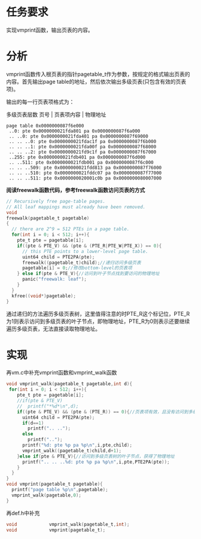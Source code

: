 # 任务要求

实现vmprint函数，输出页表的内容。

# 分析

vmprint函数传入根页表的指针pagetable_t作为参数，按规定的格式输出页表的内容。首先输出page table的地址，然后依次输出多级页表(只包含有效的页表项)。

输出的每一行页表项格式为：

多级页表层数 页号 | 页表项内容 |  物理地址

```
page table 0x0000000087f6e000
 ..0: pte 0x0000000021fda801 pa 0x0000000087f6a000
 .. ..0: pte 0x0000000021fda401 pa 0x0000000087f69000
 .. .. ..0: pte 0x0000000021fdac1f pa 0x0000000087f6b000
 .. .. ..1: pte 0x0000000021fda00f pa 0x0000000087f68000
 .. .. ..2: pte 0x0000000021fd9c1f pa 0x0000000087f67000
 ..255: pte 0x0000000021fdb401 pa 0x0000000087f6d000
 .. ..511: pte 0x0000000021fdb001 pa 0x0000000087f6c000
 .. .. ..509: pte 0x0000000021fdd813 pa 0x0000000087f76000
 .. .. ..510: pte 0x0000000021fddc07 pa 0x0000000087f77000
 .. .. ..511: pte 0x0000000020001c0b pa 0x0000000080007000
```

**阅读freewalk函数代码，参考freewalk函数访问页表的方式**

```c
// Recursively free page-table pages.
// All leaf mappings must already have been removed.
void
freewalk(pagetable_t pagetable)
{
  // there are 2^9 = 512 PTEs in a page table.
  for(int i = 0; i < 512; i++){
    pte_t pte = pagetable[i];
    if((pte & PTE_V) && (pte & (PTE_R|PTE_W|PTE_X)) == 0){
      // this PTE points to a lower-level page table.
      uint64 child = PTE2PA(pte);
      freewalk((pagetable_t)child);//递归访问多级页表
      pagetable[i] = 0;//修改bottom-level的页表项
    } else if(pte & PTE_V){//访问到叶子节点找到要访问的物理地址
      panic("freewalk: leaf");
    }
  }
  kfree((void*)pagetable);
}
```

通过递归的方法遍历多级页表树，这里值得注意的时PTE_R这个标记位，PTE_R为1则表示访问到多级页表的叶子节点，即物理地址，PTE_R为0则表示还要继续遍历多级页表，无法直接读取物理地址。

# 实现

再vm.c中补充vmprint函数和vmprint_walk函数

```c
void vmprint_walk(pagetable_t pagetable,int d){
 for(int i = 0; i < 512; i++){
    pte_t pte = pagetable[i];
    //if(pte & PTE_V)
    //  printf("*%d*\n",d);
    if((pte & PTE_V) && (pte & (PTE_R)) == 0){//页表项有效，且没有访问到多级页表树的叶子节点
      uint64 child = PTE2PA(pte);
      if(d==1)
        printf(".. ..");
      else
        printf("..");
      printf("%d: pte %p pa %p\n",i,pte,child);
      vmprint_walk((pagetable_t)child,d+1);
    }else if(pte & PTE_V){//访问到多级页表树的叶子节点，获得了物理地址
      printf(".. .. ..%d: pte %p pa %p\n",i,pte,PTE2PA(pte));
    }
  }
}
void vmprint(pagetable_t pagetable){
  printf("page table %p\n",pagetable);
  vmprint_walk(pagetable,0);
}
```

再def.h中补充

```c
void            vmprint_walk(pagetable_t,int);
void            vmprint(pagetable_t);
```